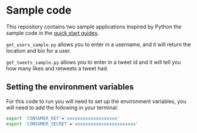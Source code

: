 # Sample code
This repository contains two sample applications inspired by Python the sample code in the [quick start guides](https://developer.twitter.com/en/docs/labs/tweets-and-users/quick-starts).

`get_users_sample.py` allows you to enter in a username, and it will return the location and bio for a user.

`get_tweets_sample.py` allows you to enter in a tweet id and it will tell you how many likes and retweets a tweet had.

## Setting the environment variables
For this code to run you will need to set up the environment variables, you will need to add the following in your terminal:

```bash
export 'CONSUMER_KEY'='xxxxxxxxxxxxxxxxxxx'
export 'CONSUMER_SECRET'='xxxxxxxxxxxxxxxxxxxxxxx'
```

